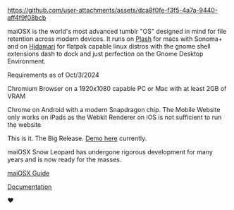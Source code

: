 https://github.com/user-attachments/assets/dca8f0fe-f3f5-4a7a-9440-aff4f9f08bcb

maiOSX is the world's most advanced tumblr "OS" designed in mind for file retention across modern devices. It runs on [Plash](https://apps.apple.com/us/app/plash/id1494023538?mt=12) for macs with Sonoma+ and on [Hidamari](https://flathub.org/apps/io.github.jeffshee.Hidamari) for flatpak capable linux distros with the gnome shell extensions dash to dock and just perfection on the Gnome Desktop Environment.

Requirements as of Oct/3/2024

Chromium Browser on a 1920x1080 capable PC or Mac with at least 2GB of VRAM

Chrome on Android with a modern Snapdragon chip.
The Mobile Website only works on iPads as the Webkit Renderer on iOS is not sufficient to run the website

This is it. The Big Release. [Demo here](https://macosx.blog/) currently.

maiOSX Snow Leopard has undergone rigorous development for many years and is now ready for the masses.

[maiOSX Guide](https://maiosx.my.canva.site/)

[Documentation](https://maiosx.gitbook.io/1.0)

❤️
